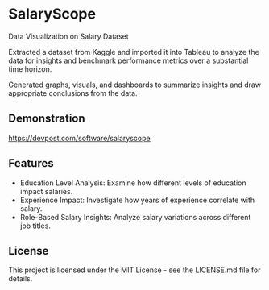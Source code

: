 # SalaryScope

Data Visualization on Salary Dataset

Extracted a dataset from Kaggle and imported it into Tableau to analyze the data for insights and benchmark performance metrics over a substantial time horizon.

Generated graphs, visuals, and dashboards to summarize insights and draw appropriate conclusions from the data.

## Demonstration 
https://devpost.com/software/salaryscope

## Features
- Education Level Analysis: Examine how different levels of education impact salaries.
- Experience Impact: Investigate how years of experience correlate with salary.
- Role-Based Salary Insights: Analyze salary variations across different job titles.

## License
This project is licensed under the MIT License - see the LICENSE.md file for details.
